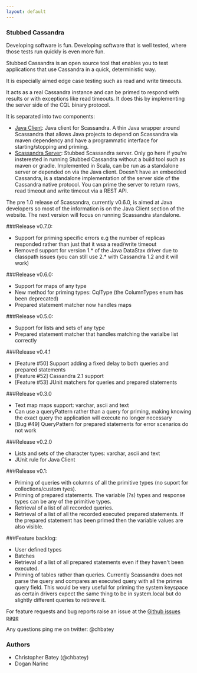```yaml
---
layout: default
---
```


### Stubbed Cassandra

Developing software is fun. Developing software that is well tested, where those tests run quickly is even more fun.

Stubbed Cassandra is an open source tool that enables you to test applications that use Cassandra in a quick, deterministic way.

It is especially aimed edge case testing such as read and write timeouts.

It acts as a real Cassandra instance and can be primed to respond with results or with exceptions like read timeouts. It does this by implementing the server side of the CQL binary protocol.

It is separated into two components:

* [Java Client](http://scassandra-docs.readthedocs.org/en/latest/java/overview/): Java client for Scassandra. A thin Java wrapper around Scassandra that allows Java projects to depend on Scassandra via maven dependency and have a programmatic interface for starting/stopping and priming.
* [Scassandra Server](http://scassandra-docs.readthedocs.org/en/latest/standalone/overview/): Stubbed Scassandra server. Only go here if you're insterested in running Stubbed Cassandra without a build tool such as maven or gradle. Implemented in Scala, can be run as a standalone server or depended on via the Java client. Doesn't have an embedded Cassandra, is a standalone implementation of the server side of the Cassandra native protocol. You can prime the server to return rows, read timeout and write timeout via a REST API.

The pre 1.0 release of Scassandra, currently v0.6.0, is aimed at Java developers so most of the information is on the Java Client section of the website.
The next version will focus on running Scassandra standalone.

###Release v0.7.0: 
* Support for priming specific errors e.g the number of replicas responded rather than just that it wsa a read/write timeout
* Removed support for version 1.* of the Java DataStax driver due to classpath issues (you can still use 2.* with Cassandra 1.2 and it will work)

###Release v0.6.0: 
* Support for maps of any type
* New method for priming types: CqlType (the ColumnTypes enum has been deprecated)
* Prepared statement matcher now handles maps
 
###Release v0.5.0: 
* Support for lists and sets of any type
* Prepared statement matcher that handles matching the varialbe list correctly

###Release v0.4.1
* [Feature #50] Support adding a fixed delay to both queries and prepared statements
* [Feature #52] Cassandra 2.1 support
* [Feature #53] JUnit matchers for queries and prepared statements

###Release v0.3.0
* Text map maps support: varchar, ascii and text
* Can use a queryPattern rather than a query for priming, making knowing the exact query the application will execute no longer necessary
* [Bug #49] QueryPattern for prepared statements for error scenarios do not work

###Release v0.2.0
* Lists and sets of the character types: varchar, ascii and text
* JUnit rule for Java Client

###Release v0.1:
* Priming of queries with columns of all the primitive types (no suport for collections/custom tyes).
* Priming of prepared statements. The variable (?s) types and response types can be any of the primitive types.
* Retrieval of a list of all recorded queries.
* Retrieval of a list of all the recorded executed prepared statements. If the prepared statement has been primed then the variable values are also visible.

###Feature backlog:
* User defined types
* Batches
* Retrieval of a list of all prepared statements even if they haven't been executed.
* Priming of tables rather than queries. Currently Scassandra does not parse the query and compares an executed query with all the primes query field. This would be very useful for priming the system keyspace as certain drivers expect the same thing to be in system.local but do slightly different queries to retireve it.

For feature requests and bug reports raise an issue at the [Github issues page](https://github.com/scassandra/scassandra-server/issues)

Any questions ping me on twitter: @chbatey

### Authors 
* Christopher Batey (@chbatey)
* Dogan Narinc


